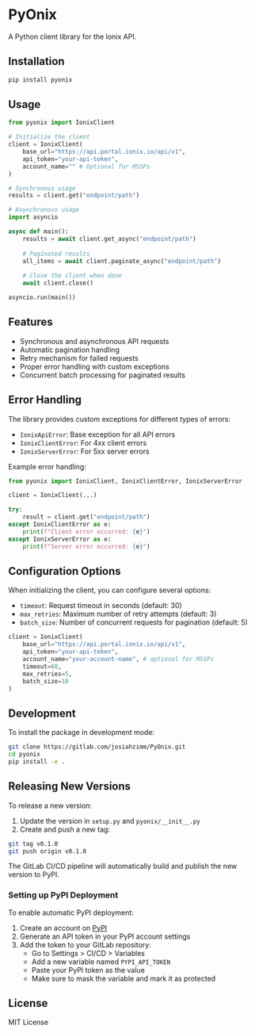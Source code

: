 # PyOnix

A Python client library for the Ionix API.

## Installation

```bash
pip install pyonix
```

## Usage

```python
from pyonix import IonixClient

# Initialize the client
client = IonixClient(
    base_url="https://api.portal.ionix.io/api/v1",
    api_token="your-api-token",
    account_name="" # Optional for MSSPs
)

# Synchronous usage
results = client.get("endpoint/path")

# Asynchronous usage
import asyncio

async def main():
    results = await client.get_async("endpoint/path")
    
    # Paginated results
    all_items = await client.paginate_async("endpoint/path")
    
    # Close the client when done
    await client.close()

asyncio.run(main())
```

## Features

- Synchronous and asynchronous API requests
- Automatic pagination handling
- Retry mechanism for failed requests
- Proper error handling with custom exceptions
- Concurrent batch processing for paginated results

## Error Handling

The library provides custom exceptions for different types of errors:

- `IonixApiError`: Base exception for all API errors
- `IonixClientError`: For 4xx client errors
- `IonixServerError`: For 5xx server errors

Example error handling:

```python
from pyonix import IonixClient, IonixClientError, IonixServerError

client = IonixClient(...)

try:
    result = client.get("endpoint/path")
except IonixClientError as e:
    print(f"Client error occurred: {e}")
except IonixServerError as e:
    print(f"Server error occurred: {e}")
```

## Configuration Options

When initializing the client, you can configure several options:

- `timeout`: Request timeout in seconds (default: 30)
- `max_retries`: Maximum number of retry attempts (default: 3)
- `batch_size`: Number of concurrent requests for pagination (default: 5)

```python
client = IonixClient(
    base_url="https://api.portal.ionix.io/api/v1",
    api_token="your-api-token",
    account_name="your-account-name", # optional for MSSPs
    timeout=60,
    max_retries=5,
    batch_size=10
)
```

## Development

To install the package in development mode:

```bash
git clone https://gitlab.com/josiahzimm/PyOnix.git
cd pyonix
pip install -e .
```

## Releasing New Versions

To release a new version:

1. Update the version in `setup.py` and `pyonix/__init__.py`
2. Create and push a new tag:
```bash
git tag v0.1.0
git push origin v0.1.0
```

The GitLab CI/CD pipeline will automatically build and publish the new version to PyPI.

### Setting up PyPI Deployment

To enable automatic PyPI deployment:

1. Create an account on [PyPI](https://pypi.org)
2. Generate an API token in your PyPI account settings
3. Add the token to your GitLab repository:
   - Go to Settings > CI/CD > Variables
   - Add a new variable named `PYPI_API_TOKEN`
   - Paste your PyPI token as the value
   - Make sure to mask the variable and mark it as protected

## License

MIT License
